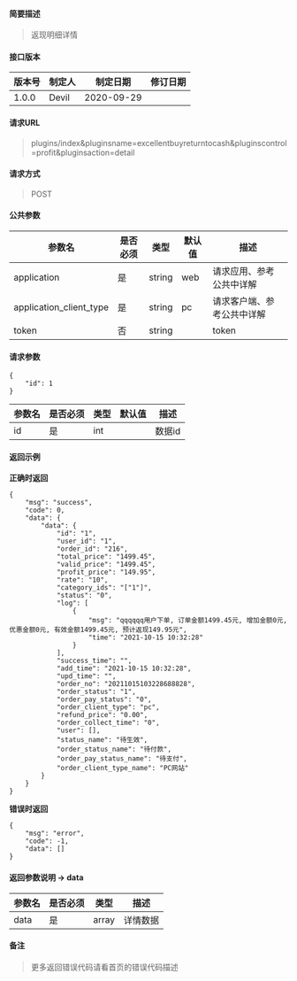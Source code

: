 #### 简要描述

> 返现明细详情

#### 接口版本

| 版本号 | 制定人 | 制定日期 | 修订日期 |
| --- | --- | --- | --- |
| 1.0.0 | Devil | 2020-09-29 |  |

#### 请求URL

> plugins/index&pluginsname=excellentbuyreturntocash&pluginscontrol=profit&pluginsaction=detail

#### 请求方式

> POST

#### 公共参数

| 参数名 | 是否必须 | 类型 | 默认值 | 描述 |
| --- | --- | --- | --- | --- |
| application | 是 | string | web | 请求应用、参考公共中详解 |
| application\_client\_type | 是 | string | pc | 请求客户端、参考公共中详解 |
| token | 否 | string |  | token |

#### 请求参数

```
{
    "id": 1
}
```

| 参数名 | 是否必须 | 类型 | 默认值 | 描述 |
| --- | --- | --- | --- | --- |
| id | 是 | int |  | 数据id |

#### 返回示例

**正确时返回**

```
{
    "msg": "success",
    "code": 0,
    "data": {
        "data": {
            "id": "1",
            "user_id": "1",
            "order_id": "216",
            "total_price": "1499.45",
            "valid_price": "1499.45",
            "profit_price": "149.95",
            "rate": "10",
            "category_ids": "["1"]",
            "status": "0",
            "log": [
                {
                    "msg": "qqqqqq用户下单, 订单金额1499.45元, 增加金额0元, 优惠金额0元, 有效金额1499.45元, 预计返现149.95元",
                    "time": "2021-10-15 10:32:28"
                }
            ],
            "success_time": "",
            "add_time": "2021-10-15 10:32:28",
            "upd_time": "",
            "order_no": "20211015103228688828",
            "order_status": "1",
            "order_pay_status": "0",
            "order_client_type": "pc",
            "refund_price": "0.00",
            "order_collect_time": "0",
            "user": [],
            "status_name": "待生效",
            "order_status_name": "待付款",
            "order_pay_status_name": "待支付",
            "order_client_type_name": "PC网站"
        }
    }
}
```

**错误时返回**

```
{
    "msg": "error",
    "code": -1,
    "data": []
}
```

#### 返回参数说明 -> data

| 参数名 | 是否必须 | 类型 | 描述 |
| --- | --- | --- | --- |
| data | 是 | array | 详情数据 |

#### 备注

> 更多返回错误代码请看首页的错误代码描述